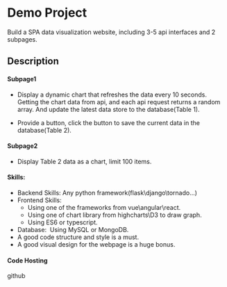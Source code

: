 # Demo Project

Build a SPA data visualization website, including 3-5 api interfaces and 2 subpages.

## Description

#### Subpage1

- Display a dynamic chart that refreshes the data every 10 seconds. Getting
the chart data from api, and each api request returns a random array. And
update the latest data store to the database(Table 1).

- Provide a button, click the button to save the current data in the
database(Table 2).

#### Subpage2

- Display Table 2 data as a chart, limit 100 items.

#### Skills:

- Backend Skills: Any python framework(flask\django\tornado\...)
- Frontend Skills: 
  - Using one of the frameworks from vue\angular\react.
  - Using one of chart library from highcharts\D3 to draw
graph.
  - Using ES6 or typescript.
- Database:  Using MySQL or MongoDB.
- A good code structure and style is a must.
- A good visual design for the webpage is a huge bonus.

#### Code Hosting

github
